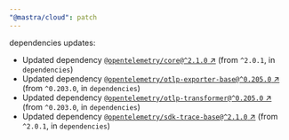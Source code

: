 ```yaml
---
"@mastra/cloud": patch
---
```

dependencies updates:
  - Updated dependency [`@opentelemetry/core@^2.1.0` ↗︎](https://www.npmjs.com/package/@opentelemetry/core/v/2.1.0) (from `^2.0.1`, in `dependencies`)
  - Updated dependency [`@opentelemetry/otlp-exporter-base@^0.205.0` ↗︎](https://www.npmjs.com/package/@opentelemetry/otlp-exporter-base/v/0.205.0) (from `^0.203.0`, in `dependencies`)
  - Updated dependency [`@opentelemetry/otlp-transformer@^0.205.0` ↗︎](https://www.npmjs.com/package/@opentelemetry/otlp-transformer/v/0.205.0) (from `^0.203.0`, in `dependencies`)
  - Updated dependency [`@opentelemetry/sdk-trace-base@^2.1.0` ↗︎](https://www.npmjs.com/package/@opentelemetry/sdk-trace-base/v/2.1.0) (from `^2.0.1`, in `dependencies`)
